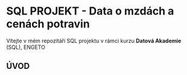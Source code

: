 # SQL PROJEKT - Data o mzdách a cenách potravin
Vítejte v mém repozitáři SQL projektu v rámci kurzu **Datová Akademie** (SQL), ENGETO

## ÚVOD

